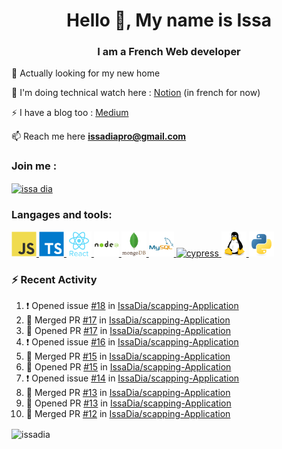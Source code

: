 <h1 align="center">Hello 👋, My name is Issa</h1>
<h3 align="center">I am a French Web developer</h3>


🔭 Actually looking for my new home


📝 I'm doing technical watch here :  [Notion](https://www.notion.so/Veille-Techno-Issa-2572f315bd9348c3a13dcb8b8c3cdb0d) (in french for now)

⚡ I have a blog too : [Medium](https://medium.com/@issadia)

📫 Reach me here **issadiapro@gmail.com**

<h3 align="left">Join me :</h3>
<p align="left">
<a href="https://linkedin.com/in/issa-dia-dev/" target="blank"><img align="center" src="https://raw.githubusercontent.com/rahuldkjain/github-profile-readme-generator/master/src/images/icons/Social/linked-in-alt.svg" alt="issa dia" height="30" width="40" /></a>
</p>

<h3 align="left">Langages and tools:</h3>
<p align="left"> 
  <a href="https://developer.mozilla.org/en-US/docs/Web/JavaScript" target="_blank"> <img src="https://raw.githubusercontent.com/devicons/devicon/master/icons/javascript/javascript-original.svg" alt="javascript" width="40" height="40"/> </a>
  <a href="https://www.typescriptlang.org/" target="_blank"> <img src="https://raw.githubusercontent.com/devicons/devicon/master/icons/typescript/typescript-original.svg" alt="typescript" width="40" height="40"/> </a>
  <a href="https://reactjs.org/" target="_blank"> <img src="https://raw.githubusercontent.com/devicons/devicon/master/icons/react/react-original-wordmark.svg" alt="react" width="40" height="40"/> </a>
  <a href="https://nodejs.org" target="_blank"> <img src="https://raw.githubusercontent.com/devicons/devicon/master/icons/nodejs/nodejs-original-wordmark.svg" alt="nodejs" width="40" height="40"/> </a>
   <a href="https://www.mongodb.com/" target="_blank"> <img src="https://raw.githubusercontent.com/devicons/devicon/master/icons/mongodb/mongodb-original-wordmark.svg" alt="mongodb" width="40" height="40"/> </a>
  <a href="https://www.mysql.com/" target="_blank"> <img src="https://raw.githubusercontent.com/devicons/devicon/master/icons/mysql/mysql-original-wordmark.svg" alt="mysql" width="40" height="40"/> </a>
  <a href="https://www.cypress.io" target="_blank"> <img src="https://raw.githubusercontent.com/simple-icons/simple-icons/6e46ec1fc23b60c8fd0d2f2ff46db82e16dbd75f/icons/cypress.svg" alt="cypress" width="40" height="40"/> </a>
  <a href="https://www.linux.org/" target="_blank"> <img src="https://raw.githubusercontent.com/devicons/devicon/master/icons/linux/linux-original.svg" alt="linux" width="40" height="40"/> </a> 
    <a href="https://www.python.org" target="_blank"> <img src="https://raw.githubusercontent.com/devicons/devicon/master/icons/python/python-original.svg" alt="python" width="40" height="40"/> </a>
</p>

### :zap: Recent Activity

<!--START_SECTION:activity-->
1. ❗️ Opened issue [#18](https://github.com/IssaDia/scapping-Application/issues/18) in [IssaDia/scapping-Application](https://github.com/IssaDia/scapping-Application)
2. 🎉 Merged PR [#17](https://github.com/IssaDia/scapping-Application/pull/17) in [IssaDia/scapping-Application](https://github.com/IssaDia/scapping-Application)
3. 💪 Opened PR [#17](https://github.com/IssaDia/scapping-Application/pull/17) in [IssaDia/scapping-Application](https://github.com/IssaDia/scapping-Application)
4. ❗️ Opened issue [#16](https://github.com/IssaDia/scapping-Application/issues/16) in [IssaDia/scapping-Application](https://github.com/IssaDia/scapping-Application)
5. 🎉 Merged PR [#15](https://github.com/IssaDia/scapping-Application/pull/15) in [IssaDia/scapping-Application](https://github.com/IssaDia/scapping-Application)
6. 💪 Opened PR [#15](https://github.com/IssaDia/scapping-Application/pull/15) in [IssaDia/scapping-Application](https://github.com/IssaDia/scapping-Application)
7. ❗️ Opened issue [#14](https://github.com/IssaDia/scapping-Application/issues/14) in [IssaDia/scapping-Application](https://github.com/IssaDia/scapping-Application)
8. 🎉 Merged PR [#13](https://github.com/IssaDia/scapping-Application/pull/13) in [IssaDia/scapping-Application](https://github.com/IssaDia/scapping-Application)
9. 💪 Opened PR [#13](https://github.com/IssaDia/scapping-Application/pull/13) in [IssaDia/scapping-Application](https://github.com/IssaDia/scapping-Application)
10. 🎉 Merged PR [#12](https://github.com/IssaDia/scapping-Application/pull/12) in [IssaDia/scapping-Application](https://github.com/IssaDia/scapping-Application)
<!--END_SECTION:activity-->

<p><img align="center" src="https://github-readme-streak-stats.herokuapp.com/?user=issadia&" alt="issadia" /></p>

